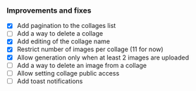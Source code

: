 ### Improvements and fixes

- [x] Add pagination to the collages list
- [ ] Add a way to delete a collage
- [x] Add editing of the collage name
- [x] Restrict number of images per collage (11 for now)
- [x] Allow generation only when at least 2 images are uploaded
- [ ] Add a way to delete an image from a collage
- [ ] Allow setting collage public access
- [ ] Add toast notifications
